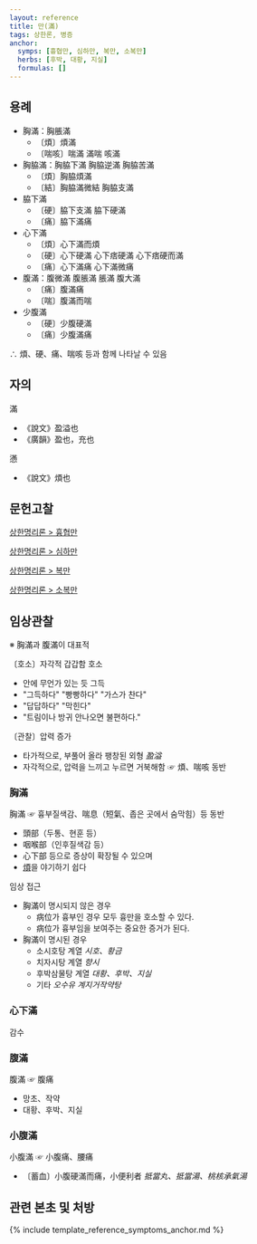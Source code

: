 ```yaml
---
layout: reference
title: 만(滿)
tags: 상한론, 병증
anchor:
  symps: [흉협만, 심하만, 복만, 소복만]
  herbs: [후박, 대황, 지실]
  formulas: []
---
```



## 용례

* 胸滿：胸脹滿
  - 〔煩〕煩滿
  - 〔喘咳〕喘滿 滿喘 咳滿
* 胸脇滿：胸脇下滿 胸脇逆滿 胸脇苦滿
  - 〔煩〕胸脇煩滿
  - 〔結〕胸脇滿微結 胸脇支滿
* 脇下滿
  - 〔硬〕脇下支滿 脇下硬滿
  - 〔痛〕脇下滿痛
* 心下滿
  - 〔煩〕心下滿而煩
  - 〔硬〕心下硬滿 心下痞硬滿 心下痞硬而滿
  - 〔痛〕心下滿痛 心下滿微痛
* 腹滿：腹微滿 腹脹滿 脹滿 腹大滿
  - 〔痛〕腹滿痛
  - 〔喘〕腹滿而喘
* 少腹滿
  - 〔硬〕少腹硬滿
  - 〔痛〕少腹滿痛

∴ 煩、硬、痛、喘咳 등과 함께 나타날 수 있음

## 자의

滿
* 《說文》盈溢也
* 《廣韻》盈也，充也

懣
* 《說文》煩也

## 문헌고찰

[상한명리론 > 흉협만]({{site.baseurl}}/reference/Books/Etc/상한명리론#흉협만)

[상한명리론 > 심하만]({{site.baseurl}}/reference/Books/Etc/상한명리론#심하만)

[상한명리론 > 복만]({{site.baseurl}}/reference/Books/Etc/상한명리론#복만)

[상한명리론 > 소복만]({{site.baseurl}}/reference/Books/Etc/상한명리론#소복만)

## 임상관찰

※ 胸滿과 腹滿이 대표적

〔호소〕자각적 갑갑함 호소
* 안에 무언가 있는 듯 그득
* "그득하다" "빵빵하다" "가스가 찬다"
* "답답하다" "막힌다"
* "트림이나 방귀 안나오면 불편하다."

〔관찰〕압력 증가
* 타가적으로, 부풀어 올라 팽창된 외형 _盈溢_
* 자각적으로, 압력을 느끼고 누르면 거북해함 ☞ 煩、喘咳 동반


### 胸滿

胸滿 ☞ 흉부질색감、喘息（短氣、좁은 곳에서 숨막힘）등 동반
* 頭部（두통、현훈 등）
* 咽喉部（인후질색감 등）
* 心下部 등으로 증상이 확장될 수 있으며
* [煩]({{site.sympurl}}/번)을 야기하기 쉽다

임상 접근
* 胸滿이 명시되지 않은 경우
  - 病位가 흉부인 경우 모두 흉만을 호소할 수 있다.
  - 病位가 흉부임을 보여주는 중요한 증거가 된다.
* 胸滿이 명시된 경우
  - 소시호탕 계열 _시호、황금_
  - 치자시탕 계열 _향시_
  - 후박삼물탕 계열 _대황、후박、지실_
  - 기타 _오수유_ _계지거작약탕_


### 心下滿

감수


### 腹滿

腹滿 ☞ 腹痛

* 망초、작약
* 대황、후박、지실

### 小腹滿

小腹滿 ☞ 小腹痛、腰痛

* 〔蓄血〕小腹硬滿而痛，小便利者 _抵當丸、抵當湯、桃核承氣湯_



## 관련 본초 및 처방


{% include template_reference_symptoms_anchor.md %}
